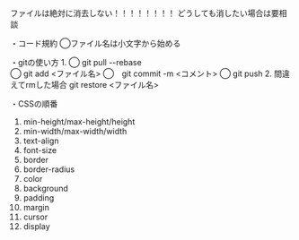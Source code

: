 ファイルは絶対に消去しない！！！！！！！！
どうしても消したい場合は要相談

・コード規約
◯ファイル名は小文字から始める

・gitの使い方
1. 
◯ git pull --rebase    
◯ git add <ファイル名>
◯　git commit -m <コメント>
◯ git push
2. 間違えてrmした場合
   git restore <ファイル名>


・CSSの順番
1. min-height/max-height/height
3. min-width/max-width/width
4. text-align
5. font-size
6. border
7. border-radius
8. color
9. background
10. padding
11. margin
12. cursor
13. display
